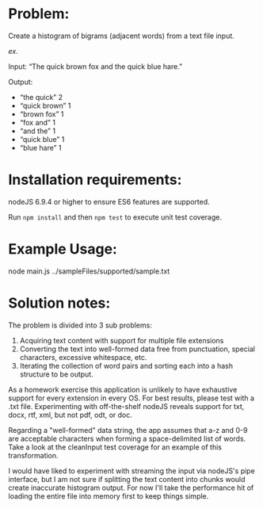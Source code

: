 # Problem:
Create a histogram of bigrams (adjacent words) from a text file input.

*ex.*

Input:
“The quick brown fox and the quick blue hare.”

Output:
+ “the quick” 2
+ “quick brown” 1
+ “brown fox” 1
+ “fox and” 1
+ “and the” 1
+ “quick blue” 1
+ “blue hare” 1

# Installation requirements:
nodeJS 6.9.4 or higher to ensure ES6 features are supported.

Run `npm install` and then `npm test` to execute unit test coverage.

# Example Usage:
node main.js ../sampleFiles/supported/sample.txt

# Solution notes:
The problem is divided into 3 sub problems:
1) Acquiring text content with support for multiple file extensions
2) Converting the text into well-formed data free from punctuation, special characters, excessive whitespace, etc.
3) Iterating the collection of word pairs and sorting each into a hash structure to be output.

As a homework exercise this application is unlikely to have exhaustive support for every extension in every OS.
For best results, please test with a .txt file. Experimenting with off-the-shelf nodeJS reveals support for txt, docx, rtf, xml,
but not pdf, odt, or doc.

Regarding a "well-formed" data string, the app assumes that a-z and 0-9 are acceptable characters when forming a
space-delimited list of words. Take a look at the cleanInput test coverage for an example of this transformation.

I would have liked to experiment with streaming the input via nodeJS's pipe 
interface, but I am not sure if splitting the text content into chunks would 
create inaccurate histogram output. For now I'll take the performance hit of loading
the entire file into memory first to keep things simple.
